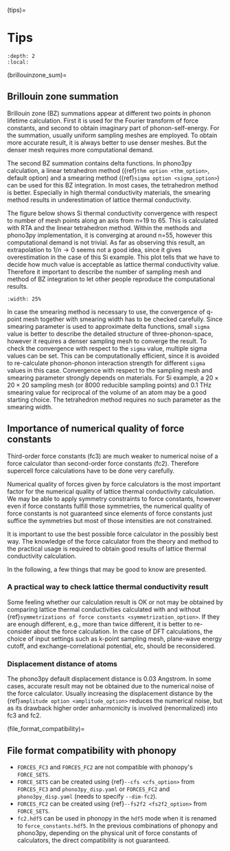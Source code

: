 (tips)=

# Tips

```{contents}
:depth: 2
:local:
```
(brillouinzone_sum)=

## Brillouin zone summation

Brillouin zone (BZ) summations appear at different two points in
phonon lifetime calculation. First it is used for the Fourier
transform of force constants, and second to obtain imaginary part of
phonon-self-energy. For the summation, usually uniform sampling meshes
are employed. To obtain more accurate result, it is always better to
use denser meshes. But the denser mesh requires more computational
demand.

The second BZ summation contains delta functions. In
phono3py calculation, a linear tetrahedron method ({ref}`thm option <thm_option>`, default option) and a smearing method ({ref}`sigma option <sigma_option>`) can be used for this BZ
integration. In most cases, the tetrahedron method is better. Especially in high
thermal conductivity materials, the smearing method results in
underestimation of lattice thermal conductivity.

The figure below shows Si thermal conductivity convergence with
respect to number of mesh points along an axis from n=19 to 65. This
is calculated with RTA and the linear tetrahedron method. Within the
methods and phono3py implementation, it is converging at around n=55,
however this computational demand is not trivial. As far as observing
this result, an extrapolation to $1/n \rightarrow 0$ seems not a
good idea, since it gives overestimation in the case of this Si
example. This plot tells that we have to decide how much value is
acceptable as lattice thermal conductivity value. Therefore it
important to describe the number of sampling mesh and method of BZ
integration to let other people reproduce the computational results.

```{image} Si-convergence.png
:width: 25%
```

In case the smearing method is necessary to use, the convergence of
q-point mesh together with smearing width has to be checked
carefully. Since smearing parameter is used to approximate delta
functions, small `sigma` value is better to describe the detailed
structure of three-phonon-space, however it requires a denser sampling
mesh to converge the result. To check the convergence with respect to
the `sigma` value, multiple sigma values can be set. This can be
computationally efficient, since it is avoided to re-calculate
phonon-phonon interaction strength for different `sigma` values in
this case. Convergence with respect to the sampling mesh and smearing
parameter strongly depends on materials. For Si example, a
$20\times 20\times 20$ sampling mesh (or 8000 reducible sampling
points) and 0.1 THz smearing value for reciprocal of the volume of an
atom may be a good starting choice. The tetrahedron method requires no
such parameter as the smearing width.

## Importance of numerical quality of force constants

Third-order force constants (fc3) are much weaker to numerical noise
of a force calculator than second-order force constants
(fc2). Therefore supercell force calculations have to be done very
carefully.

Numerical quality of forces given by force calculators is the most
important factor for the numerical quality of lattice thermal
conductivity calculation. We may be able to apply symmetry constraints
to force constants, however even if force constants fulfill those
symmetries, the numerical quality of force constants is not guaranteed
since elements of force constants just suffice the symmetries but most
of those intensities are not constrained.

It is important to use the best possible force calculator in the
possibly best way. The knowledge of the force calculator from the
theory and method to the practical usage is required to obtain
good results of lattice thermal conductivity calculation.

In the following, a few things that may be good to know are
presented.

### A practical way to check lattice thermal conductivity result

Some feeling whether our calculation result is OK or not may be
obtained by comparing lattice thermal conductivities calculated with
and without {ref}`symmetrizations of force constants <symmetrization_option>`. If they are enough different, e.g., more
than twice different, it is better to re-consider about the force
calculation. In the case of DFT calculations, the choice of input
settings such as k-point sampling mesh, plane-wave energy cutoff, and
exchange-correlational potential, etc, should be reconsidered.

### Displacement distance of atoms

The phono3py default displacement distance is 0.03
$\text{Angstrom}$. In some cases, accurate result may not be obtained
due to the numerical noise of the force calculator. Usually increasing
the displacement distance by the {ref}`amplitude option <amplitude_option>` reduces the numerical noise, but as its drawback
higher order anharmonicity is involved (renormalized) into fc3 and fc2.

(file_format_compatibility)=

## File format compatibility with phonopy

- `FORCES_FC3` and `FORCES_FC2` are not
  compatible with phonopy's `FORCE_SETS`.
- `FORCE_SETS` can be created using {ref}`--cfs <cfs_option>` from
  `FORCES_FC3` and `phono3py_disp.yaml` or `FORCES_FC2` and
  `phono3py_disp.yaml` (needs to specify `--dim-fc2`).
- `FORCES_FC2` can be created using {ref}`--fs2f2 <fs2f2_option>` from `FORCE_SETS`.
- `fc2.hdf5` can be used in phonopy in the `hdf5` mode when it is
  renamed to `force_constants.hdf5`. In the previous combinations of
  phonopy and phono3py, depending on the physical unit of force
  constants of calculators, the direct compatibility is not guaranteed.

